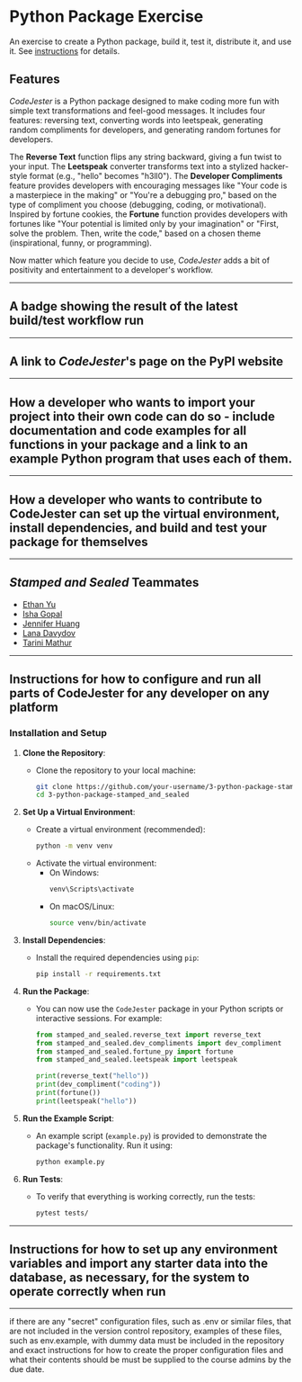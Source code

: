 # Python Package Exercise

An exercise to create a Python package, build it, test it, distribute it, and use it. See [instructions](./instructions.md) for details.

## Features
*CodeJester* is a Python package designed to make coding more fun with simple text transformations and feel-good messages. It includes four features: reversing text, converting words into leetspeak, generating random compliments for developers, and generating random fortunes for developers. 

The **Reverse Text** function flips any string backward, giving a fun twist to your input. The **Leetspeak** converter transforms text into a stylized hacker-style format (e.g., "hello" becomes "h3ll0"). The **Developer Compliments** feature provides developers with encouraging messages like "Your code is a masterpiece in the making" or "You're a debugging pro," based on the type of compliment you choose (debugging, coding, or motivational). Inspired by fortune cookies, the **Fortune** function provides developers with fortunes like "Your potential is limited only by your imagination" or "First, solve the problem. Then, write the code," based on a chosen theme (inspirational, funny, or programming).  

Now matter which feature you decide to use, *CodeJester* adds a bit of positivity and entertainment to a developer's workflow.

***
## A badge showing the result of the latest build/test workflow run

***
## A link to *CodeJester*'s page on the PyPI website

***
## How a developer who wants to import your project into their own code can do so - include documentation and code examples for all functions in your package and a link to an example Python program that uses each of them.

***
## How a developer who wants to contribute to CodeJester can set up the virtual environment, install dependencies, and build and test your package for themselves
   
***
## *Stamped and Sealed* Teammates
- [Ethan Yu](https://github.com/ethanyuu910) 
- [Isha Gopal](https://github.com/ishy04)
- [Jennifer Huang](https://github.com/jennhng) 
- [Lana Davydov](https://github.com/lanadavydov)
- [Tarini Mathur](https://github.com/tmathur2005)

***
## Instructions for how to configure and run all parts of CodeJester for any developer on any platform
### Installation and Setup

1. **Clone the Repository**:
   - Clone the repository to your local machine:
     ```bash
     git clone https://github.com/your-username/3-python-package-stamped_and_sealed.git
     cd 3-python-package-stamped_and_sealed
     ```

2. **Set Up a Virtual Environment**:
   - Create a virtual environment (recommended):
     ```bash
     python -m venv venv
     ```
   - Activate the virtual environment:
     - On Windows:
       ```bash
       venv\Scripts\activate
       ```
     - On macOS/Linux:
       ```bash
       source venv/bin/activate
       ```

3. **Install Dependencies**:
   - Install the required dependencies using `pip`:
     ```bash
     pip install -r requirements.txt
     ```

4. **Run the Package**:
   - You can now use the `CodeJester` package in your Python scripts or interactive sessions. For example:
     ```python
     from stamped_and_sealed.reverse_text import reverse_text
     from stamped_and_sealed.dev_compliments import dev_compliment
     from stamped_and_sealed.fortune_py import fortune
     from stamped_and_sealed.leetspeak import leetspeak

     print(reverse_text("hello"))
     print(dev_compliment("coding"))
     print(fortune())
     print(leetspeak("hello"))
     ```

5. **Run the Example Script**:
   - An example script (`example.py`) is provided to demonstrate the package's functionality. Run it using:
     ```bash
     python example.py
     ```

6. **Run Tests**:
   - To verify that everything is working correctly, run the tests:
     ```bash
     pytest tests/
     ```

***
## Instructions for how to set up any environment variables and import any starter data into the database, as necessary, for the system to operate correctly when run

***
if there are any "secret" configuration files, such as .env or similar files, that are not included in the version control repository, examples of these files, such as env.example, with dummy data must be included in the repository and exact instructions for how to create the proper configuration files and what their contents should be must be supplied to the course admins by the due date.
